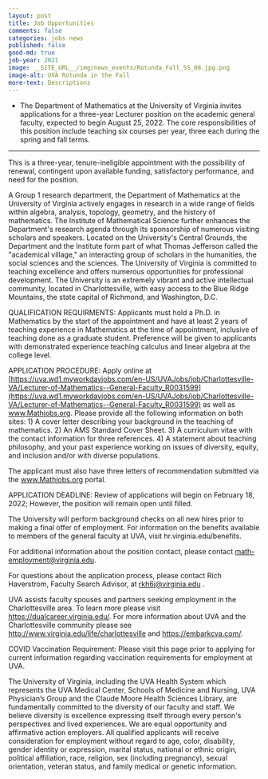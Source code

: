 ```yaml
---
layout: post
title: Job Opportunities
comments: false
categories: jobs news
published: false
good-md: true
job-year: 2021
image: __SITE_URL__/img/news_events/Rotunda_Fall_SS_08.jpg.png
image-alt: UVA Rotunda in the Fall
more-text: Descriptions
---
```


- The Department of Mathematics at the University of Virginia invites applications for a three-year Lecturer position on the academic general faculty, expected to begin August 25, 2022. The core responsibilities of this position include teaching six courses per year, three each during the spring and fall terms.

<!--more-->

---

This is a three-year, tenure-ineligible appointment with the possibility of renewal, contingent upon available funding, satisfactory performance, and need for the position.

A Group 1 research department, the Department of Mathematics at the University of Virginia actively engages in research in a wide range of fields within algebra, analysis, topology, geometry, and the history of mathematics. The Institute of Mathematical Science further enhances the Department's research agenda through its sponsorship of numerous visiting scholars and speakers. Located on the University's Central Grounds, the Department and the Institute form part of what Thomas Jefferson called the "academical village," an interacting group of scholars in the humanities, the social sciences and the sciences. The University of Virginia is committed to teaching excellence and offers numerous opportunities for professional development. The University is an extremely vibrant and active intellectual community, located in Charlottesville, with easy access to the Blue Ridge Mountains, the state capital of Richmond, and Washington, D.C.

QUALIFICATION REQUIRMENTS: Applicants must hold a Ph.D. in Mathematics by the start of the appointment and have at least 2 years of teaching experience in Mathematics at the time of appointment, inclusive of teaching done as a graduate student. Preference will be given to applicants with demonstrated experience teaching calculus and linear algebra at the college level.

APPLICATION PROCEDURE: Apply online at [https://uva.wd1.myworkdayjobs.com/en-US/UVAJobs/job/Charlottesville-VA/Lecturer-of-Mathematics--General-Faculty_R0031599](https://uva.wd1.myworkdayjobs.com/en-US/UVAJobs/job/Charlottesville-VA/Lecturer-of-Mathematics--General-Faculty_R0031599) as well as www.Mathjobs.org. Please provide all the following information on both sites: 1) A cover letter describing your background in the teaching of mathematics. 2) An AMS Standard Cover Sheet. 3) A curriculum vitae with the contact information for three references. 4) A statement about teaching philosophy, and your past experience working on issues of diversity, equity, and inclusion and/or with diverse populations.

The applicant must also have three letters of recommendation submitted via the www.Mathjobs.org portal.

APPLICATION DEADLINE: Review of applications will begin on February 18, 2022; However, the position will remain open until filled.

The University will perform background checks on all new hires prior to making a final offer of employment. For information on the benefits available to members of the general faculty at UVA, visit hr.virginia.edu/benefits.

For additional information about the position contact, please contact math-employment@virginia.edu.

For questions about the application process, please contact Rich Haverstrom, Faculty Search Advisor, at rkh6j@virginia.edu .

UVA assists faculty spouses and partners seeking employment in the Charlottesville area. To learn more please visit https://dualcareer.virginia.edu/. For more information about UVA and the Charlottesville community please see http://www.virginia.edu/life/charlottesville and https://embarkcva.com/.

COVID Vaccination Requirement: Please visit this page prior to applying for current information regarding vaccination requirements for employment at UVA.


The University of Virginia, including the UVA Health System which represents the UVA Medical Center, Schools of Medicine and Nursing, UVA Physician’s Group and the Claude Moore Health Sciences Library, are fundamentally committed to the diversity of our faculty and staff. We believe diversity is excellence expressing itself through every person's perspectives and lived experiences. We are equal opportunity and affirmative action employers. All qualified applicants will receive consideration for employment without regard to age, color, disability, gender identity or expression, marital status, national or ethnic origin, political affiliation, race, religion, sex (including pregnancy), sexual orientation, veteran status, and family medical or genetic information.